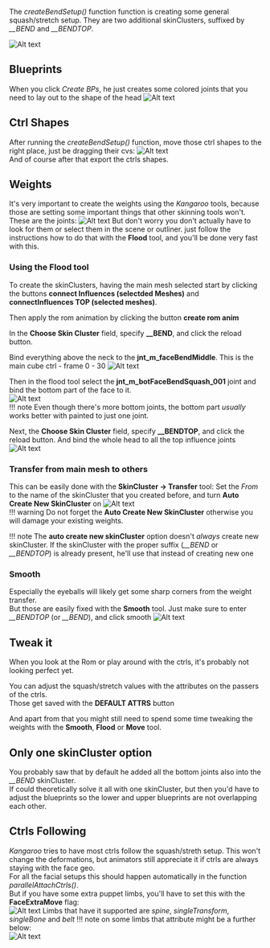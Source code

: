 
The *createBendSetup()* function function is creating some general squash/stretch setup. They are two additional skinClusters, suffixed by *__BEND* and *__BENDTOP*.

![Alt text](../images/bend_presentation.gif)  


## Blueprints
When you click *Create BPs*, he just creates some colored joints that you need to lay out to the shape of the head
![Alt text](../images/bend_blueprints.jpg)


## Ctrl Shapes
After running the *createBendSetup()* function, move those ctrl shapes to the right place, just be dragging their cvs:
![Alt text](../images/bend_ctrlshapes.jpg)  
And of course after that export the ctrls shapes.

## Weights
It's very important to create the weights using the *Kangaroo* tools, because those are setting some important things
that other skinning tools won't.  
These are the joints:
![Alt text](../images/bend_joints.jpg)
But don't worry you don't actually have to look for them or select them in the scene or outliner. just follow the instructions
how to do that with the **Flood** tool, and you'll be done very fast with this.


### Using the Flood tool
To create the skinClusters, having the main mesh selected start by clicking the buttons **connect Influences (selectded Meshes)** and 
**connectInfluences TOP (selected meshes)**.

Then apply the rom animation by clicking the button **create rom anim**

In the **Choose Skin Cluster** field, specify **__BEND**, and click the reload button.

Bind everything above the neck to the **jnt_m_faceBendMiddle**. This is the main cube ctrl - frame 0 - 30
![Alt text](../images/bend_mainInfluence.jpg)

Then in the flood tool select the **jnt_m_botFaceBendSquash_001** joint and bind the bottom part of the face to it.  
![Alt text](../images/bend_botInfluence2.jpg)  
!!! note 
    Even though there's more bottom joints, the bottom part *usually* works better with painted to just one joint.


Next, the **Choose Skin Cluster** field, specify **__BENDTOP**, and click the reload button.
And bind the whole head to all the top influence joints
![Alt text](../images/bend_topInfluences.jpg)


### Transfer from main mesh to others
This can be easily done with the **SkinCluster -> Transfer** tool:
Set the *From* to the name of the skinCluster that you created before, and turn  **Auto Create New SkinCluster** on 
![Alt text](../images/bend_transferSkinclusters.jpg)  
!!! warning
    Do not forget the **Auto Create New SkinCluster** otherwise you will damage your existing weights.

!!! note
    The **auto create new skinCluster** option doesn't *always* create new skinCluster. If the skinCluster with
    the proper suffix (*__BEND* or *__BENDTOP*) is already present, he'll use that instead of creating new one


### Smooth
Especially the eyeballs will likely get some sharp corners from the weight transfer.  
But those are easily fixed with the **Smooth** tool. Just make sure to enter *__BENDTOP* (or  *__BEND*), and click smooth
![Alt text](../images/bend_smooth.jpg)


## Tweak it
When you look at the Rom or play around with the ctrls, it's probably not looking perfect yet.  

You can adjust the squash/stretch values with the attributes on the passers of the ctrls.  
Those get saved with the **DEFAULT ATTRS** button

And apart from that you might still need to spend some time tweaking the weights with the **Smooth**, **Flood** or **Move** tool.

## Only one skinCluster option
You probably saw that by default he added all the bottom joints also into the *__BEND* skinCluster.  
If could theoretically solve it all with one skinCluster, but then you'd have to adjust the blueprints
so the lower and upper blueprints are not overlapping each other.


## Ctrls Following
*Kangaroo* tries to have most ctrls follow the squash/streth setup. This won't change the deformations, but animators still
appreciate it if ctrls are always staying with the face geo.  
For all the facial setups this should happen automatically in the function *parallelAttachCtrls()*.    
But if you have some extra puppet limbs, you'll have to set this with the **FaceExtraMove** flag:   
![Alt text](../images/bend_faceExtraMove.jpg)
Limbs that have it supported are *spine*, *singleTransform*, *singleBone* and *belt*
!!! note
    on some limbs that attribute might be a further below:   
    ![Alt text](../images/bend_faceExtraMove2.jpg)
